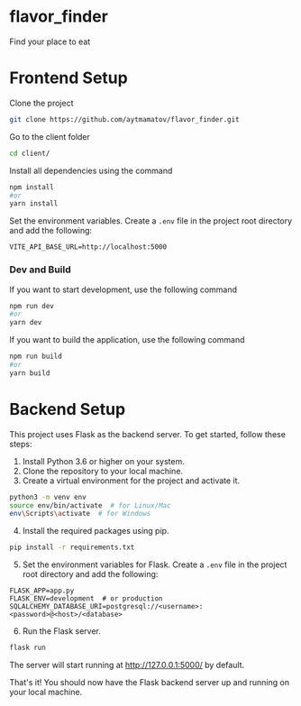 # flavor_finder
Find your place to eat

# Frontend Setup

Clone the project

```bash
git clone https://github.com/aytmamatov/flavor_finder.git
```

Go to the client folder

```bash
cd client/
```

Install all dependencies using the command

```bash
npm install
#or
yarn install
```

Set the environment variables. Create a `.env` file in the project root directory and add the following:

```
VITE_API_BASE_URL=http://localhost:5000
```

### Dev and Build

If you want to start development, use the following command

```bash
npm run dev
#or
yarn dev
```

If you want to build the application, use the following command

```bash
npm run build
#or
yarn build
```

# Backend Setup

This project uses Flask as the backend server. 
To get started, follow these steps:

1. Install Python 3.6 or higher on your system.
2. Clone the repository to your local machine.
3. Create a virtual environment for the project and activate it.

```bash
python3 -m venv env
source env/bin/activate  # for Linux/Mac
env\Scripts\activate  # for Windows
```

4. Install the required packages using pip.

```bash
pip install -r requirements.txt
```

5. Set the environment variables for Flask. Create a `.env` file in the project root directory and add the following:

```
FLASK_APP=app.py
FLASK_ENV=development  # or production
SQLALCHEMY_DATABASE_URI=postgresql://<username>:<password>@<host>/<database>
```

6. Run the Flask server.

```bash
flask run
```

The server will start running at http://127.0.0.1:5000/ by default. 

That's it! You should now have the Flask backend server up and running on your local machine.
